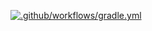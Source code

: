 [![.github/workflows/gradle.yml](https://github.com/NestJul/BDD/actions/workflows/gradle.yml/badge.svg)](https://github.com/NestJul/BDD/actions/workflows/gradle.yml)
